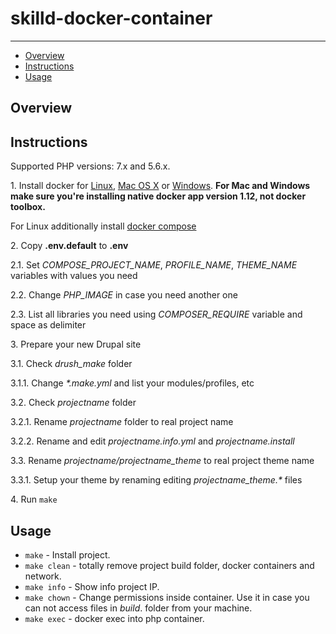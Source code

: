 # skilld-docker-container

---

* [Overview](#overview)
* [Instructions](#instructions)
* [Usage](#usage)

## Overview


## Instructions

Supported PHP versions: 7.x and 5.6.x.

1\. Install docker for <a href="https://docs.docker.com/engine/installation/" target="_blank">Linux</a>, <a href="https://docs.docker.com/engine/installation/mac" target="_blank">Mac OS X</a> or <a href="https://docs.docker.com/engine/installation/windows" target="_blank">Windows</a>. __For Mac and Windows make sure you're installing native docker app version 1.12, not docker toolbox.__

For Linux additionally install <a href="https://docs.docker.com/compose/install/" target="_blank">docker compose</a>

2\. Copy __\.env\.default__ to __\.env__

  2\.1\. Set _COMPOSE_PROJECT_NAME_, _PROFILE_NAME_, _THEME_NAME_ variables with values you need
  
  2\.2\. Change _PHP_IMAGE_ in case you need another one
  
  2\.3. List all libraries you need using _COMPOSER_REQUIRE_ variable and space as delimiter
  
3\. Prepare your new Drupal site

  3\.1\. Check _drush_make_ folder
  
  3\.1\.1\. Change _*.make.yml_ and list your modules/profiles, etc
  
  3\.2\. Check _projectname_ folder
  
  3\.2\.1\. Rename _projectname_ folder to real project name
  
  3\.2\.2\. Rename and edit _projectname.info.yml_ and _projectname.install_
   
  3\.3\. Rename _projectname/projectname_theme_ to real project theme name
  
  3\.3\.1\. Setup your theme by renaming editing _projectname_theme.*_ files
  
4\. Run `make`

## Usage

* `make` - Install project.
* `make clean` - totally remove project build folder, docker containers and network.
* `make info` - Show info project IP.
* `make chown` - Change permissions inside container. Use it in case you can not access files in _build_. folder from your machine.
* `make exec` - docker exec into php container.
